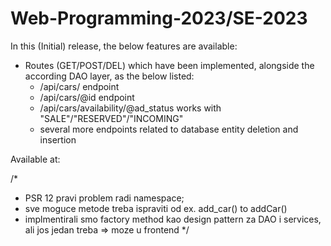 # Web-Programming-2023/SE-2023

In this (Initial) release, the below features are available:
- Routes (GET/POST/DEL) which have been implemented, alongside the according DAO layer, as the below listed:
    - /api/cars/ endpoint
    - /api/cars/@id endpoint
    - /api/cars/availability/@ad_status works with "SALE"/"RESERVED"/"INCOMING"
    + several more endpoints related to database entity deletion and insertion

Available at:

/*
 + PSR 12 pravi problem radi namespace;
 + sve moguce metode treba ispraviti od ex. add_car() to addCar()
 + implmentirali smo factory method kao design pattern za DAO i services, ali jos jedan treba => moze u frontend
 */
